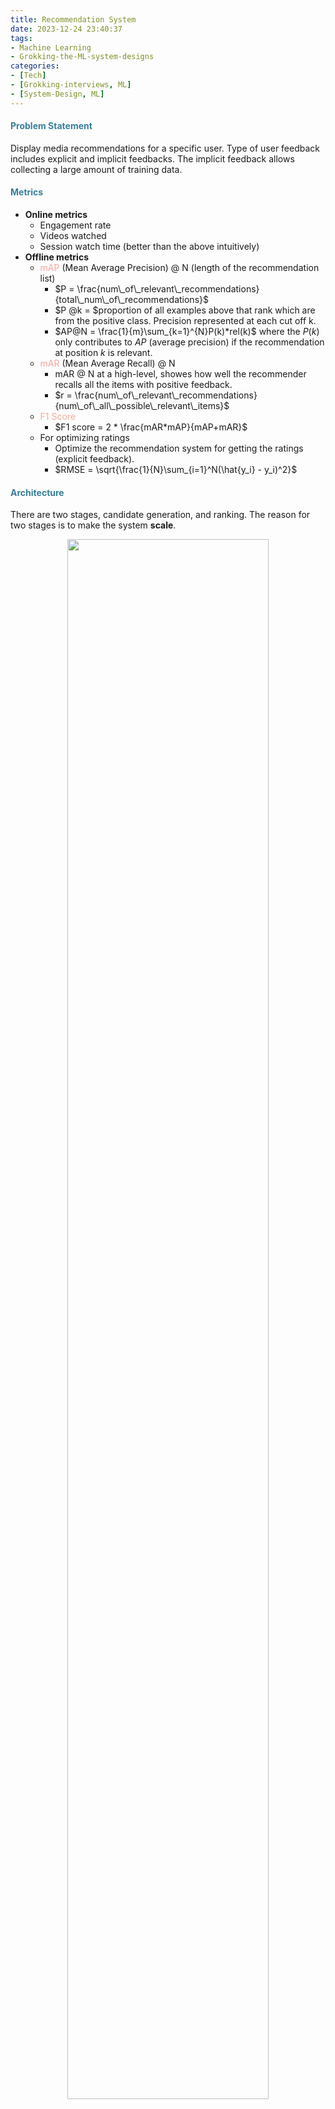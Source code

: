 ```yaml
---
title: Recommendation System
date: 2023-12-24 23:40:37
tags: 
- Machine Learning
- Grokking-the-ML-system-designs
categories: 
- [Tech]
- [Grokking-interviews, ML]
- [System-Design, ML]
---
```


#### <font color=#377f99>Problem Statement</font>
Display media recommendations for a specific user. Type of user feedback includes explicit and implicit feedbacks. The implicit feedback allows collecting a large amount of training data.
<!--more-->
#### <font color=#377f99>Metrics</font>
- **Online metrics**
    - Engagement rate
    - Videos watched
    - Session watch time (better than the above intuitively)
- **Offline metrics**
    - <font color=#f6a69c>mAP</font> (Mean Average Precision) @ N (length of the recommendation list)
        - $P = \frac{num\_of\_relevant\_recommendations}{total\_num\_of\_recommendations}$
        - $P @k = $proportion of all examples above that rank which are from the positive class. Precision represented at each cut off k.
        - $AP@N = \frac{1}{m}\sum_{k=1}^{N}P(k)*rel(k)$ where the $P(k)$ only contributes to $AP$ (average precision) if the recommendation at position $k$ is relevant.
    - <font color=#f6a69c>mAR</font> (Mean Average Recall) @ N
        - mAR @ N at a high-level, showes how well the recommender recalls all the items with positive feedback.
        - $r = \frac{num\_of\_relevant\_recommendations}{num\_of\_all\_possible\_relevant\_items}$
    - <font color=#f6a69c>F1 Score</font>
        - $F1 score = 2 * \frac{mAR*mAP}{mAP+mAR}$
    - For optimizing ratings
        - Optimize the recommendation system for getting the ratings (explicit feedback).
        - $RMSE = \sqrt{\frac{1}{N}\sum_{i=1}^N(\hat{y_i} - y_i)^2}$

#### <font color=#377f99>Architecture</font>
There are two stages, candidate generation, and ranking. The reason for two stages is to make the system **scale**.

<p align="center">
<img src="/img/ML_sys_design/recommender/RS_2stages.png" width="80%" height="80%">
</p>

##### <font color=#377f99>Candidate Generation</font>
This component focuses on higher recall.

- Collaborative filtering
    - Nearest Neighborhood
        - Collaborate with similar users to generate candidate media for active user.
        - Caveat:
            - This process will be computationally expensive.
            - This sparsity of this matrix poses the cold start problem (New users ans movies).
    - Matrix factorization
        - Latent vectors (User profile matrix - $n*M$, Media profile matrix - $M*m$) can be thought of as features of a movie or a user.
    - It does not require domain knowledge to create profiles, thus, this filtering suffers from the cold start problem.

- Content-based filtering
    - Make recommendations based on the characteristics or attributes of the media the users have already interacted with.
    - Represent the media as vectors containing the TF of all the attributes; Normalize the TF by the length of the vectors; Multiply normed TF and IDF element-wise to make TF-IDF vectors.
        - Similarity with historical interactions
        - Similarity between media and user profiles
            - The user profiles can be built from historical interactions with media.
    - It requires some initial input from the user regarding their preferences.

<p align="center">
<img src="/img/ML_sys_design/recommender/RS_TF_IDF.png" width="100%" height="100%">
</p>

<p align="center">
<img src="/img/ML_sys_design/recommender/RS_TF_IDF_profile.png" width="100%" height="100%">
</p>

- Embedding-based similarity
    - The NNs allow us to use all the sparse and dense features.
    - Set up a two-tower model with one tower feeding in media only sparse and dense features and the other tower feeding in user-only sparse and dense features.
    - Loss function: $min(abs(dot(u, m) - label))$
    - The NN technique suffers from the cold start problem.

##### Training Data Generation
- Generating training samples
    - The data will be split as positive, negative, ot falls into the uncertainty bucket (watch time falls between 20%-80%).
- Balancing samples by randomly downsampling negative examples.
- Weighting training examples based on watch time or other features.
        - One caveat of utilizing weights is that the model might only recommend content with a longer watch time.
- Train test split: models should be built with the intent to forecast the future.

##### Ranker
This component focuses on higher precision.
- Logistic regression or random forest
    - Reasons
        - Training data is limited.
        - You have limited training and model evaluation capacity.
        - Model explainability is required.
        - An initial baseline is required.

- Deep NN with sparse and dense features
    - Reasons
        - Hundreds of millions of training examples and capacity should be available.
        - Model interpretability is not required.
    - Important sparse features
        - Videos that the user has previously watched
        - The user's search terms
        - The sparse features are list-wise (Averaged pooling before being fed to network). 

- Re-ranking: bringing diversity or past watches to the recommendation.

#### <font color=#377f99>Feature Engineering</font>

<p align="center">
<img src="/img/ML_sys_design/recommender/RS_FE.png" width="100%" height="100%">
</p>

- User-based features
- Context-based features
- Media-based features
- Media-user cross features

#### <font color=#377f99>Example: Video Recommendation</font>
- **Problem statement**:
    - Build a video recommendation system for YouTube users.

- **Metrics**:
    - Offline：
    - Online:

- **Requirements**

| Type | Desired requirements |
| ---- | ---- |
| Training | High throughput with the ability to retrain many times per day |
| Inference | Latency from 100ms to 200ms<br>Balances between exploration vs. exploitation |

- **Model**

<p align="center">
<img src="/img/ML_sys_design/recommender/RS_example_FE.png" width="100%" height="100%">
</p>

- **Calculation&&Estimation**
    - Assumptions:
        - Video views are $150$ billion per month
        - $10%$ of videos are recommended, $15$ billion
        - 
    - Data Size:
        - $500 $
    - Bandwidth: 
        - Generate recommendation requests for $10$ million users per second
        - Each request will generate ranks for $1k-10k$ videos.
    - Scale: $1.3$ billion users

- **High-level design**

<p align="center">
<img src="/img/ML_sys_design/recommender/RS_high_level_design_scale.png" width="100%" height="100%">
</p>